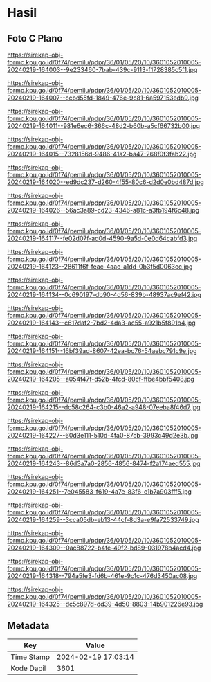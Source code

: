 # Hasil

## Foto C Plano

https://sirekap-obj-formc.kpu.go.id/0f74/pemilu/pdpr/36/01/05/20/10/3601052010005-20240219-164003--9e233460-7bab-439c-9113-f1728385c5f1.jpg

https://sirekap-obj-formc.kpu.go.id/0f74/pemilu/pdpr/36/01/05/20/10/3601052010005-20240219-164007--ccbd55fd-1849-476e-9c81-6a597153edb9.jpg

https://sirekap-obj-formc.kpu.go.id/0f74/pemilu/pdpr/36/01/05/20/10/3601052010005-20240219-164011--981e6ec6-366c-48d2-b60b-a5cf66732b00.jpg

https://sirekap-obj-formc.kpu.go.id/0f74/pemilu/pdpr/36/01/05/20/10/3601052010005-20240219-164015--7328156d-9486-41a2-ba47-268f0f3fab22.jpg

https://sirekap-obj-formc.kpu.go.id/0f74/pemilu/pdpr/36/01/05/20/10/3601052010005-20240219-164020--ed9dc237-d260-4f55-80c6-d2d0e0bd487d.jpg

https://sirekap-obj-formc.kpu.go.id/0f74/pemilu/pdpr/36/01/05/20/10/3601052010005-20240219-164026--56ac3a89-cd23-4346-a81c-a3fb194f6c48.jpg

https://sirekap-obj-formc.kpu.go.id/0f74/pemilu/pdpr/36/01/05/20/10/3601052010005-20240219-164117--fe02d07f-ad0d-4590-9a5d-0e0d64cabfd3.jpg

https://sirekap-obj-formc.kpu.go.id/0f74/pemilu/pdpr/36/01/05/20/10/3601052010005-20240219-164123--28611f6f-feac-4aac-a1dd-0b3f5d0063cc.jpg

https://sirekap-obj-formc.kpu.go.id/0f74/pemilu/pdpr/36/01/05/20/10/3601052010005-20240219-164134--0c690197-db90-4d56-839b-48937ac9ef42.jpg

https://sirekap-obj-formc.kpu.go.id/0f74/pemilu/pdpr/36/01/05/20/10/3601052010005-20240219-164143--c617daf2-7bd2-4da3-ac55-a921b5f891b4.jpg

https://sirekap-obj-formc.kpu.go.id/0f74/pemilu/pdpr/36/01/05/20/10/3601052010005-20240219-164151--16bf39ad-8607-42ea-bc76-54aebc791c9e.jpg

https://sirekap-obj-formc.kpu.go.id/0f74/pemilu/pdpr/36/01/05/20/10/3601052010005-20240219-164205--a054f47f-d52b-4fcd-80cf-ffbe4bbf5408.jpg

https://sirekap-obj-formc.kpu.go.id/0f74/pemilu/pdpr/36/01/05/20/10/3601052010005-20240219-164215--dc58c264-c3b0-46a2-a948-07eeba8f46d7.jpg

https://sirekap-obj-formc.kpu.go.id/0f74/pemilu/pdpr/36/01/05/20/10/3601052010005-20240219-164227--60d3e111-510d-4fa0-87cb-3993c49d2e3b.jpg

https://sirekap-obj-formc.kpu.go.id/0f74/pemilu/pdpr/36/01/05/20/10/3601052010005-20240219-164243--86d3a7a0-2856-4856-8474-f2a174aed555.jpg

https://sirekap-obj-formc.kpu.go.id/0f74/pemilu/pdpr/36/01/05/20/10/3601052010005-20240219-164251--7e045583-f619-4a7e-83f6-c1b7a903fff5.jpg

https://sirekap-obj-formc.kpu.go.id/0f74/pemilu/pdpr/36/01/05/20/10/3601052010005-20240219-164259--3cca05db-eb13-44cf-8d3a-e9fa72533749.jpg

https://sirekap-obj-formc.kpu.go.id/0f74/pemilu/pdpr/36/01/05/20/10/3601052010005-20240219-164309--0ac88722-b4fe-49f2-bd89-031978b4acd4.jpg

https://sirekap-obj-formc.kpu.go.id/0f74/pemilu/pdpr/36/01/05/20/10/3601052010005-20240219-164318--794a5fe3-fd6b-461e-9c1c-476d3450ac08.jpg

https://sirekap-obj-formc.kpu.go.id/0f74/pemilu/pdpr/36/01/05/20/10/3601052010005-20240219-164325--dc5c897d-dd39-4d50-8803-14b901226e93.jpg


## Metadata

| Key        | Value               |
| ---------- | ------------------- |
| Time Stamp | 2024-02-19 17:03:14 |
| Kode Dapil | 3601                |



